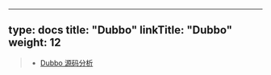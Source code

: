 
---
type: docs
title: "Dubbo"
linkTitle: "Dubbo"
weight: 12
---

> - [Dubbo 源码分析](https://segmentfault.com/blog/dubboanalysis)
